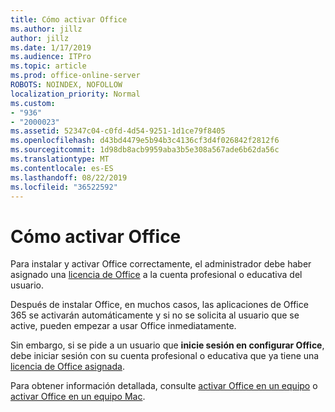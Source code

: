 ```yaml
---
title: Cómo activar Office
ms.author: jillz
author: jillz
ms.date: 1/17/2019
ms.audience: ITPro
ms.topic: article
ms.prod: office-online-server
ROBOTS: NOINDEX, NOFOLLOW
localization_priority: Normal
ms.custom:
- "936"
- "2000023"
ms.assetid: 52347c04-c0fd-4d54-9251-1d1ce79f8405
ms.openlocfilehash: d43bd4479e5b94b3c4136cf3d4f026842f2812f6
ms.sourcegitcommit: 1d98db8acb9959aba3b5e308a567ade6b62da56c
ms.translationtype: MT
ms.contentlocale: es-ES
ms.lasthandoff: 08/22/2019
ms.locfileid: "36522592"
---
```

# <a name="how-to-activate-office"></a>Cómo activar Office

Para instalar y activar Office correctamente, el administrador debe haber asignado una [licencia de Office](https://docs.microsoft.com/office365/admin/subscriptions-and-billing/assign-licenses-to-users) a la cuenta profesional o educativa del usuario.
  
Después de instalar Office, en muchos casos, las aplicaciones de Office 365 se activarán automáticamente y si no se solicita al usuario que se active, pueden empezar a usar Office inmediatamente.
  
Sin embargo, si se pide a un usuario que **inicie sesión en configurar Office**, debe iniciar sesión con su cuenta profesional o educativa que ya tiene una [licencia de Office asignada](https://docs.microsoft.com/office365/admin/subscriptions-and-billing/assign-licenses-to-users).
  
Para obtener información detallada, consulte [activar Office en un equipo](https://support.office.com/article/5bd38f38-db92-448b-a982-ad170b1e187e?wt.mc_id=Alchemy_ClientDIA) o [activar Office en un equipo Mac](https://support.office.com/article/7f6646b1-bb14-422a-9ad4-a53410fcefb2?wt.mc_id=Alchemy_ClientDIA).
  